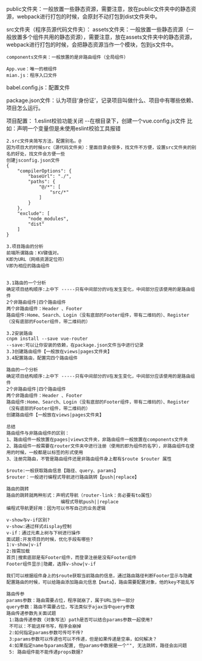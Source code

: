 public文件夹：一般放置一些静态资源，需要注意，放在public文件夹中的静态资源，webpack进行打包的时候，会原封不动打包到dist文件夹中。

src文件夹（程序员源代码文件夹）：
    assets文件夹：一般放置一些静态资源（一般放置多个组件共用的静态资源），需要注意，放在assets文件夹中的静态资源，webpack进行打包的时候，会把静态资源当作一个模块，包到js文件中。

    components文件夹：一般放置的是非路由组件（全局组件）

    App.vue：唯一的根组件
    mian.js：程序入口文件

babel.config.js：配置文件

package.json文件：认为项目‘身份证’，记录项目叫做什么、项目中有哪些依赖、项目怎么运行。

项目配置：
    1.eslint校验功能关闭
    --在根目录下，创建一个vue.config.js文件
    比如：声明一个变量但是未使用eslint校验工具报错

    2.src文件夹简写方法，配置别名。@
    因为项目大的时候src（源代码文件夹）：里面目录会很多，找文件不方便，设置src文件夹的别名的好处，找文件会方便一些
    创建jsconfig.json文件
    {
        "compilerOptions": {
            "baseUrl": "./",
            "paths": {
                "@/*": [
                    "src/*"
                ]
            }
        },
        "exclude": [
            "node_modules",
            "dist"
        ]
    }

    3.项目路由的分析
    前端所谓路由：KV键值对。
    K即为URL（网络资源定位符）
    V即为相应的路由组件


    3.1路由的一个分析
    确定项目结构顺序:上中下 -----只有中间部分的V在发生变化，中间部分应该使用的是路由组件
    2个非路由组件|四个路由组件
    两个非路由组件：Header 、Footer
    路由组件:Home、Search、Login（没有底部的Footer组件，带有二维码的）、Register（没有底部的Footer组件，带二维码的）

    3.2安装路由
    cnpm install --save vue-router 
    --save:可以让你安装的依赖，在package.json文件当中进行记录
    3.3创建路由组件【一般放在views|pages文件夹】
    3.4配置路由，配置完四个路由组件

    路由的一个分析
    确定项目结构顺序:上中下 -----只有中间部分的V在发生变化，中间部分应该使用的是路由组件
    2个非路由组件|四个路由组件
    两个非路由组件：Header 、Footer
    路由组件:Home、Search、Login（没有底部的Footer组件，带有二维码的）、Register（没有底部的Footer组件，带二维码的）
    创建路由组件【一般放在views|pages文件夹】

    总结
    路由组件与非路由组件的区别：
    1、路由组件一般放置在pages|views文件夹，非路由组件一般放置在components文件夹
    2、路由组件一般需要在router文件夹中进行注册（使用的即为组件的名字），非路由组件在使用的时候，一般都是以标签的形式使用
    3、注册完路由，不管是路由组件还是非路由组件身上都有$route $router 属性

    $route:一般获取路由信息【路径、query、params】
    $router：一般进行编程式导航进行路由跳转【push|replace】

    路由的跳转
    路由的跳转就两种形式：声明式导航（router-link：务必要有to属性）
                        编程式导航push||replace
    编程式导航更好用：因为可以书写自己的业务逻辑

    v-show与v-if区别?
    v-show:通过样式display控制
    v-if：通过元素上树与下树进行操作
    面试题:开发项目的时候，优化手段有哪些?
    1:v-show|v-if
    2:按需加载
    首页|搜索底部是有Footer组件，而登录注册是没有Footer组件
    Footer组件显示|隐藏，选择v-show|v-if

    我们可以根据组件身上的$route获取当前路由的信息，通过路由路径判断Footer显示与隐藏
    配置路由的时候，可以给路由添加路由元信息【mata】，路由需要配置对象，他的key不能乱写

    路由传参
    params参数：路由需要占位，程序就崩了，属于URL当中一部分
    query参数：路由不需要占位，写法类似于ajax当中query参数
    路由传递参数先关面试题
     1:路由传递参数（对象写法）path是否可以结合params参数一起使用?
     不可以：不能这样书写，程序会崩掉
     2:如何指定params参数可传可不传? 
     3:params参数可以传递也可以不传递，但是如果传递是空串，如何解决？
     4:如果指定name与params配置, 但params中数据是一个"", 无法跳转，路径会出问题
     5: 路由组件能不能传递props数据?    